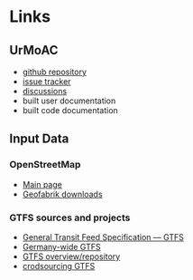 # Links

## UrMoAC
* [github repository](https://github.com/DLR-VF/UrMoAC)
* [issue tracker](https://github.com/DLR-VF/UrMoAC/issues)
* [discussions](https://github.com/DLR-VF/UrMoAC/discussions)
* built user documentation
* built code documentation

## Input Data

### OpenStreetMap
* [Main page](https://www.openstreetmap.org)
* [Geofabrik downloads](https://download.geofabrik.de/)

### GTFS sources and projects
* [General Transit Feed Specification &mdash; GTFS](https://gtfs.org/)
* [Germany-wide GTFS](https://gtfs.de/)
* [GTFS overview/repository](https://transitfeeds.com/)
* [crodsourcing GTFS](https://www.transit.land/)

